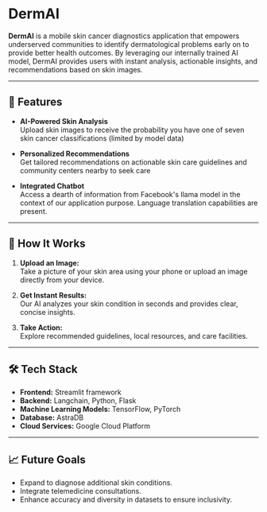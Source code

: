 # DermAI

**DermAI** is a mobile skin cancer diagnostics application that empowers underserved communities to identify dermatological problems early on to provide better health outcomes. By leveraging our internally trained AI model, DermAI provides users with instant analysis, actionable insights, and recommendations based on skin images.

---

## 🌟 **Features**

- **AI-Powered Skin Analysis**  
  Upload skin images to receive the probability you have one of seven skin cancer classifications (limited by model data) 
  
- **Personalized Recommendations**  
  Get tailored recommendations on actionable skin care guidelines and community centers nearby to seek care 

- **Integrated Chatbot**  
  Access a dearth of information from Facebook's llama model in the context of our application purpose.
  Language translation capabilities are present.


---

## 🚀 **How It Works**

1. **Upload an Image:**  
   Take a picture of your skin area using your phone or upload an image directly from your device.  

2. **Get Instant Results:**  
   Our AI analyzes your skin condition in seconds and provides clear, concise insights.  

3. **Take Action:**  
   Explore recommended guidelines, local resources, and care facilities.

---

## 🛠 **Tech Stack**

- **Frontend:** Streamlit framework
- **Backend:** Langchain, Python, Flask  
- **Machine Learning Models:** TensorFlow, PyTorch  
- **Database:** AstraDB
- **Cloud Services:** Google Cloud Platform  

---


## 📈 **Future Goals**

- Expand to diagnose additional skin conditions.
- Integrate telemedicine consultations.
- Enhance accuracy and diversity in datasets to ensure inclusivity.


